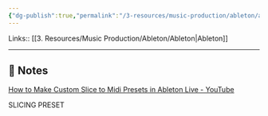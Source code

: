 ```yaml
---
{"dg-publish":true,"permalink":"/3-resources/music-production/ableton/ableton-custom-slice/","tags":["type/note"]}
---
```


Links:: [[3. Resources/Music Production/Ableton/Ableton\|Ableton]]

---

## 📝 Notes

[How to Make Custom Slice to Midi Presets in Ableton Live - YouTube](https://www.youtube.com/watch?v=lwrP_aP3vgo)

SLICING PRESET

